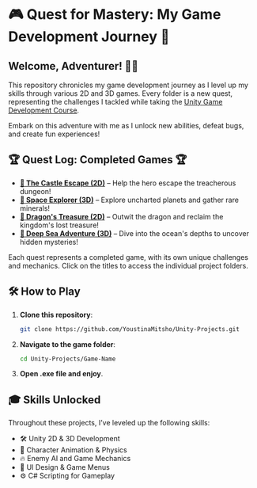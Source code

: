 # 🎮 Quest for Mastery: My Game Development Journey 🚀

## Welcome, Adventurer! 🧙‍♂️

This repository chronicles my game development journey as I level up my skills through various 2D and 3D games. Every folder is a new quest, representing the challenges I tackled while taking the [Unity Game Development Course](https://www.udemy.com/course/unity-game-development-create-2d-and-3d-games-with-c/?couponCode=OF83024E).

Embark on this adventure with me as I unlock new abilities, defeat bugs, and create fun experiences!

## 🏆 Quest Log: Completed Games 🏆

- **[🏰 The Castle Escape (2D)](path_to_folder)** – Help the hero escape the treacherous dungeon!
- **[🚀 Space Explorer (3D)](path_to_folder)** – Explore uncharted planets and gather rare minerals!
- **[🐉 Dragon's Treasure (2D)](path_to_folder)** – Outwit the dragon and reclaim the kingdom's lost treasure!
- **[🌊 Deep Sea Adventure (3D)](path_to_folder)** – Dive into the ocean's depths to uncover hidden mysteries!

Each quest represents a completed game, with its own unique challenges and mechanics. Click on the titles to access the individual project folders.

## 🛠️ How to Play

1. **Clone this repository**: 
   ```bash
   git clone https://github.com/YoustinaMitsho/Unity-Projects.git
   ```
   
2. **Navigate to the game folder**:
   ```bash
   cd Unity-Projects/Game-Name
   ```
   
3. **Open .exe file and enjoy**.


## 🎓 Skills Unlocked

Throughout these projects, I’ve leveled up the following skills:

- 🛠️ Unity 2D & 3D Development
- 👾 Character Animation & Physics
- 🔥 Enemy AI and Game Mechanics
- 🧩 UI Design & Game Menus
- ⚙️ C# Scripting for Gameplay
